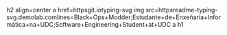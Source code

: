 h2 align=center
  a href=httpsgit.iotyping-svg
    img src=httpsreadme-typing-svg.demolab.comlines=Black+Ops+Modder;Estudante+de+Enxeñaría+Informática+na+UDC;Software+Engineering+Student+at+UDC
  a
h1